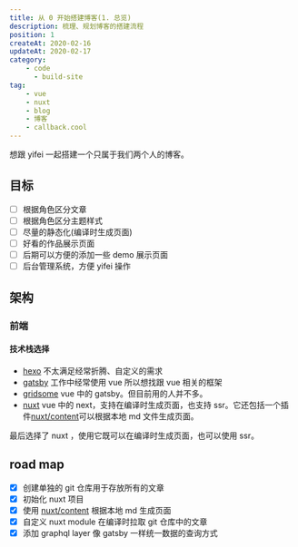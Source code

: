 ```yaml
---
title: 从 0 开始搭建博客(1. 总览)
description: 梳理、规划博客的搭建流程
position: 1
createAt: 2020-02-16
updateAt: 2020-02-17
category:
    - code
      - build-site
tag:
    - vue
    - nuxt
    - blog
    - 博客
    - callback.cool
---
```


想跟 yifei 一起搭建一个只属于我们两个人的博客。

## 目标

-   [ ] 根据角色区分文章
-   [ ] 根据角色区分主题样式
-   [ ] 尽量的静态化(编译时生成页面)
-   [ ] 好看的作品展示页面
-   [ ] 后期可以方便的添加一些 demo 展示页面
-   [ ] 后台管理系统，方便 yifei 操作

## 架构

### 前端

#### 技术栈选择

-   [hexo](https://hexo.io/zh-cn/)
    不太满足经常折腾、自定义的需求
-   [gatsby](https://www.gatsbyjs.com/)
    工作中经常使用 vue 所以想找跟 vue 相关的框架
-   [gridsome](https://gridsome.org/)
    vue 中的 gatsby。但目前用的人并不多。
-   [nuxt](https://nuxtjs.org/)
    vue 中的 next，支持在编译时生成页面，也支持 ssr。它还包括一个插件[nuxt/content](https://content.nuxtjs.org/)可以根据本地 md 文件生成页面。

最后选择了 nuxt ，使用它既可以在编译时生成页面，也可以使用 ssr。

## road map

-   [x] 创建单独的 git 仓库用于存放所有的文章
-   [x] 初始化 nuxt 项目
-   [x] 使用 [nuxt/content](https://content.nuxtjs.org/) 根据本地 md 生成页面
-   [x] 自定义 nuxt module 在编译时拉取 git 仓库中的文章
-   [x] 添加 graphql layer 像 gatsby 一样统一数据的查询方式
